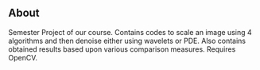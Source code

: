 About
-----

Semester Project of our course. Contains codes to scale an image using 4 algorithms and then denoise either using wavelets or PDE. Also contains obtained results based upon various comparison measures. Requires OpenCV.
